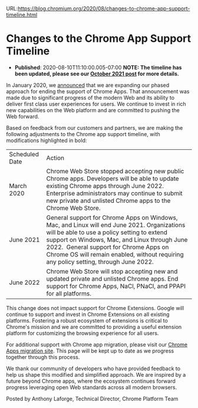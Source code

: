URL:https://blog.chromium.org/2020/08/changes-to-chrome-app-support-timeline.html
# Changes to the Chrome App Support Timeline
- **Published**: 2020-08-10T11:10:00.005-07:00
**NOTE: The timeline has been updated, please see our [October 2021 post](https://blog.chromium.org/2021/10/extending-chrome-app-support-on-chrome.html) for more details.**

In January 2020, we [announced](https://blog.chromium.org/2020/01/moving-forward-from-chrome-apps.html) that we are expanding our phased approach for ending the support of Chrome Apps. That announcement was made due to significant progress of the modern Web and its ability to deliver first class user experiences for users. We continue to invest in rich new capabilities on the Web platform and are committed to pushing the Web forward.

Based on feedback from our customers and partners, we are making the following adjustments to the Chrome app support timeline, with modifications highlighted in bold:

|  |  |
| --- | --- |
| Scheduled Date | Action |
| March 2020 | Chrome Web Store stopped accepting new public Chrome apps. Developers will be able to update existing Chrome apps through June 2022.   Enterprise administrators may continue to submit new private and unlisted Chrome apps to the Chrome Web Store. |
| June 2021 | General support for Chrome Apps on Windows, Mac, and Linux will end June 2021. Organizations will be able to use a policy setting to extend support on Windows, Mac, and Linux through June 2022.    General support for Chrome Apps on Chrome OS will remain enabled, without requiring any policy setting, through June 2022. |
| June 2022 | Chrome Web Store will stop accepting new and updated private and unlisted Chrome apps.   End support for Chrome Apps, NaCl, PNaCl, and PPAPI for all platforms. |

This change does not impact support for Chrome Extensions. Google will continue to support and invest in Chrome Extensions on all existing platforms. Fostering a robust ecosystem of extensions is critical to Chrome's mission and we are committed to providing a useful extension platform for customizing the browsing experience for all users.

For additional support with Chrome app migration, please visit our [Chrome Apps migration site](https://developers.chrome.com/apps/migration). This page will be kept up to date as we progress together through this process.

We thank our community of developers who have provided feedback to help us shape this modified and simplified approach. We are inspired by a future beyond Chrome apps, where the ecosystem continues forward progress leveraging open Web standards across all modern browsers.

Posted by Anthony Laforge, Technical Director, Chrome Platform Team